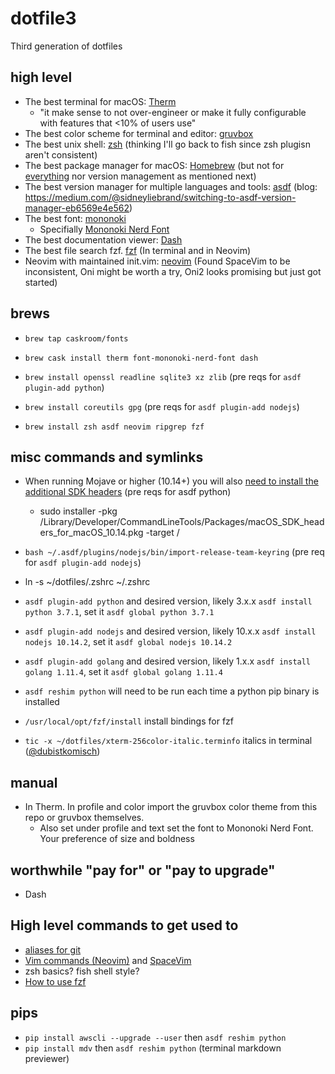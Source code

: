 # dotfile3
Third generation of dotfiles

## high level
* The best terminal for macOS: [Therm](https://github.com/trufae/Therm)
  * "it make sense to not over-engineer or make it fully configurable with features that <10% of users use"
* The best color scheme for terminal and editor: [gruvbox](https://github.com/morhetz/gruvbox)
* The best unix shell: [zsh](https://github.com/zsh-users/antigen#meta) (thinking I'll go back to fish since zsh plugisn aren't consistent)
* The best package manager for macOS: [Homebrew](brew.sh) (but not for [everything](https://nemethgergely.com/you-might-not-need-homebrew/) nor version management as mentioned next)
* The best version manager for multiple languages and tools: [asdf](https://github.com/asdf-vm/asdf) (blog: https://medium.com/@sidneyliebrand/switching-to-asdf-version-manager-eb6569e4e562)
* The best font: [mononoki](https://madmalik.github.io/mononoki/)
  * Specifially [Mononoki Nerd Font](https://github.com/ryanoasis/nerd-fonts/tree/master/patched-fonts/Mononoki)
* The best documentation viewer: [Dash](https://kapeli.com/dash)
* The best file search fzf. [fzf](https://github.com/junegunn/fzf) (In terminal and in Neovim)
* Neovim with maintained init.vim: [neovim](https://neovim.io/) (Found SpaceVim to be inconsistent, Oni might be worth a try, Oni2 looks promising but just got started)

## brews
* `brew tap caskroom/fonts`
* `brew cask install therm font-mononoki-nerd-font dash`

* `brew install openssl readline sqlite3 xz zlib` (pre reqs for `asdf plugin-add python`)
* `brew install coreutils gpg` (pre reqs for `asdf plugin-add nodejs`)
* `brew install zsh asdf neovim ripgrep fzf`

## misc commands and symlinks
* When running Mojave or higher (10.14+) you will also [need to install the additional SDK headers](https://developer.apple.com/documentation/xcode_release_notes/xcode_10_release_notes#3035624) (pre reqs for asdf python)
  * sudo installer -pkg /Library/Developer/CommandLineTools/Packages/macOS_SDK_headers_for_macOS_10.14.pkg -target /
* `bash ~/.asdf/plugins/nodejs/bin/import-release-team-keyring` (pre req for `asdf plugin-add nodejs`)
* ln -s ~/dotfiles/.zshrc ~/.zshrc
* `asdf plugin-add python` and desired version, likely 3.x.x `asdf install python 3.7.1`, set it `asdf global python 3.7.1`
* `asdf plugin-add nodejs` and desired version, likely 10.x.x `asdf install nodejs 10.14.2`, set it `asdf global nodejs 10.14.2`
* `asdf plugin-add golang` and desired version, likely 1.x.x `asdf install golang 1.11.4`, set it `asdf global golang 1.11.4`

* `asdf reshim python` will need to be run each time a python pip binary is installed
* `/usr/local/opt/fzf/install` install bindings for fzf
* `tic -x ~/dotfiles/xterm-256color-italic.terminfo` italics in terminal ([@dubistkomisch](https://medium.com/@dubistkomisch/how-to-actually-get-italics-and-true-colour-to-work-in-iterm-tmux-vim-9ebe55ebc2be))

## manual
* In Therm. In profile and color import the gruvbox color theme from this repo or gruvbox themselves. 
  * Also set under profile and text set the font to Mononoki Nerd Font. Your preference of size and boldness

## worthwhile "pay for" or "pay to upgrade"
* Dash

## High level commands to get used to
* [aliases for git](https://github.com/robbyrussell/oh-my-zsh/wiki/Plugin:git)
* [Vim commands (Neovim)](https://vim.rtorr.com/) and [SpaceVim](https://spacevim.org/use-vim-as-ide/)
* zsh basics? fish shell style?
* [How to use fzf](https://github.com/junegunn/fzf#usage)

## pips
* `pip install awscli --upgrade --user` then `asdf reshim python`
* `pip install mdv` then `asdf reshim python` (terminal markdown previewer)
